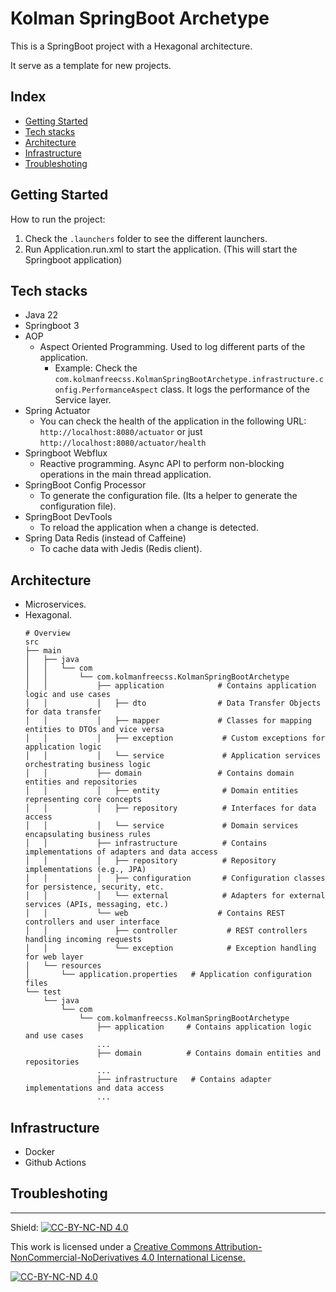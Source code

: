 # Kolman SpringBoot Archetype

This is a SpringBoot project with a Hexagonal architecture.

It serve as a template for new projects.

## Index

- [Getting Started](#getting-started)
- [Tech stacks](#tech-stacks)
- [Architecture](#architecture)
- [Infrastructure](#infrastructure)
- [Troubleshoting](#troubleshoting)

## Getting Started

How to run the project:

1. Check the `.launchers` folder to see the different launchers.
2. Run Application.run.xml to start the application. (This will start the Springboot application)

## Tech stacks

- Java 22
- Springboot 3
- AOP
  - Aspect Oriented Programming. Used to log different parts of the application.
    - Example: Check the `com.kolmanfreecss.KolmanSpringBootArchetype.infrastructure.config.PerformanceAspect` class. It logs the performance of the Service layer.
- Spring Actuator
  - You can check the health of the application in the following URL: `http://localhost:8080/actuator` or just `http://localhost:8080/actuator/health`
- Springboot Webflux
  - Reactive programming. Async API to perform non-blocking operations in the main thread application.
- SpringBoot Config Processor
  - To generate the configuration file. (Its a helper to generate the configuration file).
- SpringBoot DevTools
  - To reload the application when a change is detected.
- Spring Data Redis (instead of Caffeine)
  - To cache data with Jedis (Redis client).

## Architecture

- Microservices.
- Hexagonal. 
  ```
  # Overview
  src
  ├── main
  │   ├── java
  │   │   └── com
  │   │       └── com.kolmanfreecss.KolmanSpringBootArchetype
  │   │           ├── application            # Contains application logic and use cases
  │   │           │   ├── dto                # Data Transfer Objects for data transfer
  │   │           │   ├── mapper             # Classes for mapping entities to DTOs and vice versa
  │   │           │   ├── exception           # Custom exceptions for application logic
  │   │           │   └── service             # Application services orchestrating business logic
  │   │           ├── domain                 # Contains domain entities and repositories
  │   │           │   ├── entity              # Domain entities representing core concepts
  │   │           │   ├── repository          # Interfaces for data access
  │   │           │   └── service             # Domain services encapsulating business rules
  │   │           ├── infrastructure          # Contains implementations of adapters and data access
  │   │           │   ├── repository          # Repository implementations (e.g., JPA)
  │   │           │   ├── configuration       # Configuration classes for persistence, security, etc.
  │   │           │   └── external            # Adapters for external services (APIs, messaging, etc.)
  │   │           └── web                    # Contains REST controllers and user interface
  │   │               ├── controller           # REST controllers handling incoming requests
  │   │               └── exception            # Exception handling for web layer
  │   └── resources
  │       └── application.properties   # Application configuration files
  └── test
      └── java
          └── com
              └── com.kolmanfreecss.KolmanSpringBootArchetype
                  ├── application     # Contains application logic and use cases
                  ...
                  ├── domain          # Contains domain entities and repositories
                  ...
                  ├── infrastructure   # Contains adapter implementations and data access
                  ...
  ```

## Infrastructure

- Docker
- Github Actions

## Troubleshoting


---

Shield: [![CC-BY-NC-ND 4.0][CC-BY-NC-ND-shield]][CC-BY-NC-ND]

This work is licensed under a [Creative Commons Attribution-NonCommercial-NoDerivatives 4.0 International License.][CC-BY-NC-ND]

[![CC-BY-NC-ND 4.0][CC-BY-NC-ND-image]][CC-BY-NC-ND]

[CC-BY-NC-ND-shield]: https://img.shields.io/badge/License-CC--BY--NC--ND--4.0-lightgrey
[CC-BY-NC-ND]: http://creativecommons.org/licenses/by-nc-nd/4.0/
[CC-BY-NC-ND-image]: https://i.creativecommons.org/l/by-nc-nd/4.0/88x31.png
